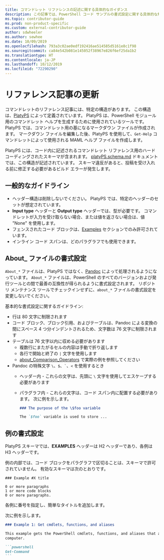 ```yaml
---
title: コマンドレット リファレンスの記述に関する具体的なガイダンス
description: この記事では、PowerShell コード サンプルの書式設定に関する具体的な規則について説明します。 これは、例が含まれる概念記事や、コマンドレット リファレンスに適用されます。
ms.topic: contributor-guide
ms.prod: non-product-specific
ms.custom: external-contributor-guide
author: sdwheeler
ms.author: sewhee
ms.date: 10/09/2019
ms.openlocfilehash: 793a3c02ae0edf192416ae514585d5161e8c1f98
ms.sourcegitcommit: ca84e542b081e145052f38967e826f6ef25da1b2
ms.translationtype: HT
ms.contentlocale: ja-JP
ms.lasthandoff: 10/12/2019
ms.locfileid: "72290290"
---
```

# <a name="updating-reference-articles"></a>リファレンス記事の更新

コマンドレットのリファレンス記事には、特定の構造があります。 この構造は、[PlatyPS][] によって定義されています。
PlatyPS は、PowerShell モジュール用のコマンドレット ヘルプを生成するために使用されているツールです。 PlatyPS では、コマンドレット用の基になるマークダウン ファイルが作成されます。 マークダウン ファイルを編集した後、PlatyPS を使用して、`Get-Help` コマンドレットによって使用される MAML ヘルプ ファイルを作成します。

PlatyPS には、コード内に記述されるコマンドレット リファレンス用のハードコーディングされたスキーマが含まれます。 [platyPS.schema.md][] ドキュメントでは、この構造が記述されています。 スキーマ違反があると、投稿を受け入れる前に修正する必要があるビルド エラーが発生します。

## <a name="general-guidelines"></a>一般的なガイドライン

- ヘッダー構造は削除しないでください。 PlatyPS では、特定のヘッダーのセットが想定されています。
- **Input type** ヘッダーと **Output type** ヘッダーでは、型が必要です。 コマンドレットが入力を受け取らない場合、または値を返さない場合は、値 "None" を使用します。
- フェンスされたコード ブロックは、[Examples](#format-for-examples) セクションでのみ許可されています。
- インライン コード スパンは、どのパラグラフでも使用できます。

## <a name="formatting-about_-files"></a>About_ ファイルの書式設定

`About_*` ファイルは、PlatyPS ではなく、[Pandoc][] によって処理されるようになっています。 `About_*` ファイルは、PowerShell のすべてのバージョンおよび発行ツールとの間で最善の互換性が得られるように書式設定されます。
リポジトリ メンテナンス ツールでチェックインせずに、`about_*` ファイルの書式設定を変更しないでください。

基本的な書式設定に関するガイドライン:

- 行は 80 文字に制限されます
- コード ブロック、ブロック引用、およびテーブルは、Pandoc による変換の間にスペース 4 つ分インデントされるため、文字数は 76 文字に制限されます
- テーブルは 76 文字以内に収める必要があります
  - 複数行にまたがるセルの内容は手動で折り返します
  - 各行で開始と終了の `|` 文字を使用します
  - [about_Comparison_Operators][about-example] で実際の例を参照してください
- Pandoc の特殊文字 `\`、`$`、`` ` ``、`<` を使用するとき
  - ヘッダー内 - これらの文字は、先頭に `\` 文字を使用してエスケープする必要があります
  - パラグラフ内 - これらの文字は、コード スパン内に配置する必要があります。 次に例を示します。

    ~~~markdown
    ### The purpose of the \$foo variable

    The `$foo` variable is used to store ...
    ~~~

## <a name="format-for-examples"></a>例の書式設定

PlatyPS スキーマでは、**EXAMPLES** ヘッダーは H2 ヘッダーであり、各例は H3 ヘッダーです。

例の内部では、コード ブロックをパラグラフで区切ることは、スキーマで許可されていません。 有効なスキーマは次のとおりです。

```
### Example #X title

0 or more paragraphs
1 or more code blocks
0 or more paragraphs.
```

各例に番号を指定し、簡単なタイトルを追加します。

次に例を示します。

~~~markdown
### Example 1: Get cmdlets, functions, and aliases

This example gets the PowerShell cmdlets, functions, and aliases that are installed on the
computer.

```powershell
Get-Command
```
~~~


[PlatyPS]: https://github.com/powershell/platyps
[platyPS.schema.md]: https://github.com/PowerShell/platyPS/blob/master/platyPS.schema.md
[issue1806]: https://github.com/PowerShell/PowerShell-Docs/issues/1806
[about-example]: https://github.com/MicrosoftDocs/PowerShell-Docs/blob/staging/reference/6/Microsoft.PowerShell.Core/About/about_Comparison_Operators.md
[Pandoc]: https://pandoc.org